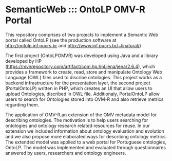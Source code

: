 # SemanticWeb ::: OntoLP OMV-R Portal
This repository comprises of two projects to implement a Semantic Web portal called OntoLP (see the production software at http://ontolp.inf.pucrs.br and http://www.inf.pucrs.br/~linatural/)

The first project (OntoLPOMVR) was developed using Java and a library developed by HP (https://mvnrepository.com/artifact/com.hp.hpl.jena/jena/2.6.4), which provides a framework to create, read, store and manipulate Ontology Web Language (OWL) files used to discribe ontologies. This project works as a backend infrastructure for the presentation layer, the second project (PortalOntoLP) written in PHP, which creates an UI that allow users to upload Ontologies, discribed in OWL file. Additionaly, PortalOntoLP allow users to search for Ontologies stored into OVM-R and also retrieve metrics regarding them.

The application of OMV-R,an extension of the OMV metadata model for describing ontologies. The motivation is to help users searching for ontologies and ontology research related resources for reuse. In our extension we included information about ontology evaluation and evolution and we also propose more elaborated ways for describing ontology metrics. The extended model was applied to a web portal for Portuguese ontologies, OntoLP. The model was implemented and evaluated through questionnaires answered by users, researchers and ontology engineers.
